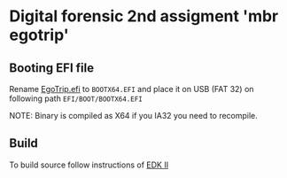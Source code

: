 # Digital forensic 2nd assigment 'mbr egotrip'
## Booting EFI file
Rename [EgoTrip.efi](https://github.com/JGasp/df-sem2-mbr-egotrip/blob/master/build/EgoTrip.efi) to `BOOTX64.EFI` and place it on USB (FAT 32) on following path `EFI/BOOT/BOOTX64.EFI`

NOTE: Binary is compiled as X64 if you IA32 you need to recompile.

## Build
To build source follow instructions of [EDK II](https://github.com/tianocore/tianocore.github.io/wiki/Getting-Started-Writing-Simple-Application)
